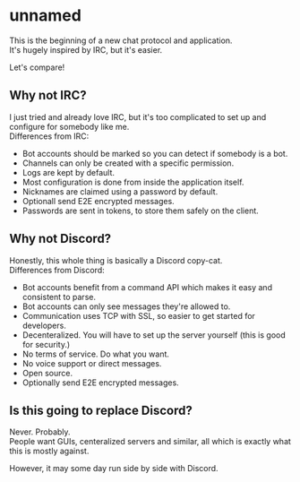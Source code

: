 # unnamed

This is the beginning of a new chat protocol and application.  
It's hugely inspired by IRC, but it's easier.

Let's compare!  

## Why not IRC?

I just tried and already love IRC, but it's too complicated to set up and configure for somebody like me.  
Differences from IRC:

 - Bot accounts should be marked so you can detect if somebody is a bot.
 - Channels can only be created with a specific permission.
 - Logs are kept by default.
 - Most configuration is done from inside the application itself.
 - Nicknames are claimed using a password by default.
 - Optionall send E2E encrypted messages.
 - Passwords are sent in tokens, to store them safely on the client.

## Why not Discord?

Honestly, this whole thing is basically a Discord copy-cat.  
Differences from Discord:

 - Bot accounts benefit from a command API which makes it easy and consistent to parse.
 - Bot accounts can only see messages they're allowed to.
 - Communication uses TCP with SSL, so easier to get started for developers.
 - Decenteralized. You will have to set up the server yourself (this is good for security.)
 - No terms of service. Do what you want.
 - No voice support or direct messages.
 - Open source.
 - Optionally send E2E encrypted messages.

## Is this going to replace Discord?

Never. Probably.  
People want GUIs, centeralized servers and similar,
all which is exactly what this is mostly against.

However, it may some day run side by side with Discord.
